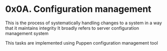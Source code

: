 # 0x0A. Configuration management

This is the process of systematically handling changes to a system in a way that it maintains integrity
It broadly refers to server configuration management system

This tasks are implemented using Puppen configuration management tool
